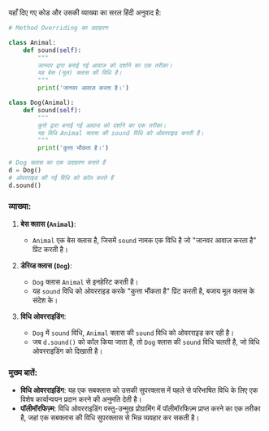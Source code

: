 यहाँ दिए गए कोड और उसकी व्याख्या का सरल हिंदी अनुवाद है:

```python
# Method Overriding का उदाहरण

class Animal:
    def sound(self):
        """
        जानवर द्वारा बनाई गई आवाज को दर्शाने का एक तरीका।
        यह बेस (मूल) क्लास की विधि है।
        """
        print('जानवर आवाज़ करता है।')

class Dog(Animal):
    def sound(self):
        """
        कुत्ते द्वारा बनाई गई आवाज को दर्शाने का एक तरीका।
        यह विधि Animal क्लास की sound विधि को ओवरराइड करती है।
        """
        print('कुत्ता भौंकता है।')

# Dog क्लास का एक उदाहरण बनाते हैं
d = Dog()
# ओवरराइड की गई विधि को कॉल करते हैं
d.sound()
```

### व्याख्या:

1. **बेस क्लास (`Animal`)**:
   - `Animal` एक बेस क्लास है, जिसमें `sound` नामक एक विधि है जो "जानवर आवाज़ करता है" प्रिंट करती है।

2. **डेरिव्ड क्लास (`Dog`)**:
   - `Dog` क्लास `Animal` से इनहेरिट करती है।
   - यह `sound` विधि को ओवरराइड करके "कुत्ता भौंकता है" प्रिंट करती है, बजाय मूल क्लास के संदेश के।

3. **विधि ओवरराइडिंग**:
   - `Dog` में `sound` विधि, `Animal` क्लास की `sound` विधि को ओवरराइड कर रही है।
   - जब `d.sound()` को कॉल किया जाता है, तो `Dog` क्लास की `sound` विधि चलती है, जो विधि ओवरराइडिंग को दिखाती है।

### मुख्य बातें:
- **विधि ओवरराइडिंग**: यह एक सबक्लास को उसकी सुपरक्लास में पहले से परिभाषित विधि के लिए एक विशेष कार्यान्वयन प्रदान करने की अनुमति देती है।
- **पॉलीमॉरफिज़्म**: विधि ओवरराइडिंग वस्तु-उन्मुख प्रोग्रामिंग में पॉलीमॉरफिज़्म प्राप्त करने का एक तरीका है, जहां एक सबक्लास की विधि सुपरक्लास से भिन्न व्यवहार कर सकती है।
